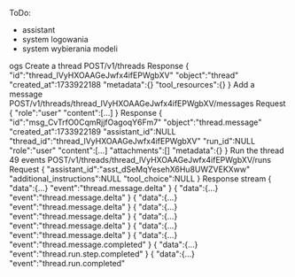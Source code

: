 ToDo: 

- assistant 
- system logowania
- system wybierania modeli


ogs
Create a thread
POST/v1/threads
Response
{
"id":"thread_lVyHXOAAGeJwfx4ifEPWgbXV"
"object":"thread"
"created_at":1733922188
"metadata":{}
"tool_resources":{}
}
Add a message
POST/v1/threads/thread_lVyHXOAAGeJwfx4ifEPWgbXV/messages
Request
{
"role":"user"
"content":[...]
}
Response
{
"id":"msg_CvTrfO0CqmRjjfOagoqY6Fm7"
"object":"thread.message"
"created_at":1733922189
"assistant_id":NULL
"thread_id":"thread_lVyHXOAAGeJwfx4ifEPWgbXV"
"run_id":NULL
"role":"user"
"content":[...]
"attachments":[]
"metadata":{}
}
Run the thread
49 events
POST/v1/threads/thread_lVyHXOAAGeJwfx4ifEPWgbXV/runs
Request
{
"assistant_id":"asst_dSeMqYesehX6Hu8UWZVEKXww"
"additional_instructions":NULL
"tool_choice":NULL
}
Response stream
{
"data":{...}
"event":"thread.message.delta"
}
{
"data":{...}
"event":"thread.message.delta"
}
{
"data":{...}
"event":"thread.message.delta"
}
{
"data":{...}
"event":"thread.message.delta"
}
{
"data":{...}
"event":"thread.message.delta"
}
{
"data":{...}
"event":"thread.message.delta"
}
{
"data":{...}
"event":"thread.message.completed"
}
{
"data":{...}
"event":"thread.run.step.completed"
}
{
"data":{...}
"event":"thread.run.completed"
